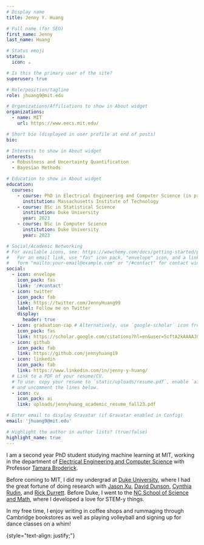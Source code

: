 ```yaml
---
# Display name
title: Jenny Y. Huang

# Full name (for SEO)
first_name: Jenny
last_name: Huang

# Status emoji
status:
  icon: ☕️

# Is this the primary user of the site?
superuser: true

# Role/position/tagline
role: jhuang9@mit.edu

# Organizations/Affiliations to show in About widget
organizations:
  - name: MIT
    url: https://www.eecs.mit.edu/

# Short bio (displayed in user profile at end of posts)
bio: 

# Interests to show in About widget
interests:
  - Robustness and Uncertainty Quantification
  - Bayesian Methods

# Education to show in About widget
education:
  courses:
    - course: PhD in Electrical Engineering and Computer Science (in progress)
      institution: Massachusetts Institute of Technology
    - course: BSc in Statistical Science
      institution: Duke University
      year: 2023
    - course: BSc in Computer Science
      institution: Duke University
      year: 2023

# Social/Academic Networking
# For available icons, see: https://wowchemy.com/docs/getting-started/page-builder/#icons
#   For an email link, use "fas" icon pack, "envelope" icon, and a link in the
#   form "mailto:your-email@example.com" or "/#contact" for contact widget.
social:
  - icon: envelope
    icon_pack: fas
    link: '/#contact'
  - icon: twitter
    icon_pack: fab
    link: https://twitter.com/JennyHuang99
    label: Follow me on Twitter
    display:
      header: true
  - icon: graduation-cap # Alternatively, use `google-scholar` icon from `ai` icon pack
    icon_pack: fas
    link: https://scholar.google.com/citations?hl=en&user=5cftA2kAAAAJ&view_op=list_works&gmla=AMpAcmQmYKLPW3ABCvFfNArypy1j0EO9bFs3yncpo4y233WA74zEuYa4x7k5HUXV98PBB3q3kTxOHu1T7NtejFLvFz3O21QFvwHvMl78zvpM5iw-G6mQ7rFh2dTU
  - icon: github
    icon_pack: fab
    link: https://github.com/jennyhuang19
  - icon: linkedin
    icon_pack: fab
    link: https://www.linkedin.com/in/jenny-y-huang/
  # Link to a PDF of your resume/CV.
  # To use: copy your resume to `static/uploads/resume.pdf`, enable `ai` icons in `params.yaml`,
  # and uncomment the lines below.
  - icon: cv
    icon_pack: ai
    link: uploads/jennyhuang_academic_resume_fall23.pdf

# Enter email to display Gravatar (if Gravatar enabled in Config)
email: 'jhuang9@mit.edu'

# Highlight the author in author lists? (true/false)
highlight_name: true
---
```


I am a second year PhD student studying machine learning at MIT, working in the department of [Electrical Engineering and Computer Science](https://www.eecs.mit.edu/) with Professor [Tamara Broderick](https://tamarabroderick.com/).

Before coming to MIT, I did my undergrad at [Duke University](https://stat.duke.edu/), where I had the great fortune of doing research with [Jason Xu](https://jasonxu90.github.io/), [David Dunson](https://scholars.duke.edu/person/dunson), [Cynthia Rudin](https://ece.duke.edu/faculty/cynthia-rudin), and [Rick Durrett](https://services.math.duke.edu/~rtd/). Before Duke, I went to the [NC School of Science and Math](https://www.ncssm.edu/), where I developed a love for STEM-y things.

In my free time, I enjoy writing in coffee shops and rummaging through Cambridge bookstores as well as playing volleyball and signing up for dance classes on a whim!

{style="text-align: justify;"}
